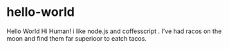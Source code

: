 # hello-world
Hello World
Hi Human! i like node.js and coffesscript . I've had racos on the moon and find them far superioor to eatch tacos.
